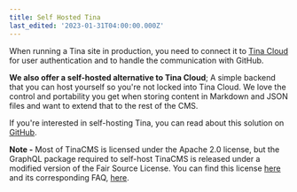 ```yaml
---
title: Self Hosted Tina
last_edited: '2023-01-31T04:00:00.000Z'
---
```


When running a Tina site in production, you need to connect it to [Tina Cloud](/docs/tina-cloud/ "") for user authentication and to handle the communication with GitHub.

**We also offer a self-hosted alternative to Tina Cloud**;  A simple backend that you can host yourself so you're not locked into Tina Cloud. We love the control and portability you get when storing content in Markdown and JSON files and want to extend that to the rest of the CMS.

If you're interested in self-hosting Tina, you can read about this solution on [GitHub](https://github.com/tinacms/tinacms/discussions/3096 ""). &#x20;

**Note -** Most of TinaCMS is licensed under the Apache 2.0 license, but the GraphQL package required to self-host TinaCMS is released under a modified version of the Fair Source License.  You can find this license [here](# "") and  its corresponding FAQ, [here](# "").&#x20;

